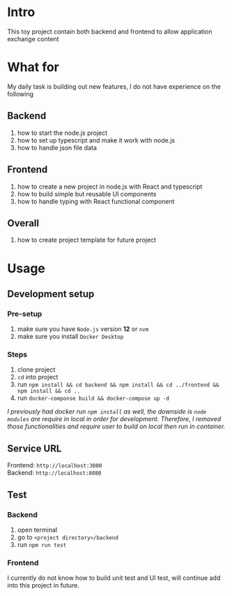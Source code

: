 # Intro

This toy project contain both backend and frontend to allow application exchange content

# What for

My daily task is building out new features, I do not have experience on the following

## Backend
1. how to start the node.js project
2. how to set up typescript and make it work with node.js
3. how to handle json file data

## Frontend
1. how to create a new project in node.js with React and typescript
2. how to build simple but reusable UI components
3. how to handle typing with React functional component

## Overall
1. how to create project template for future project

# Usage 

## Development setup

### Pre-setup
1. make sure you have `Node.js` version **12** or `nvm`
2. make sure you install `Docker Desktop`

### Steps
1. clone project
2. `cd` into project
3. run `npm install && cd backend && npm install && cd ../frontend && npm install && cd ..`
4. run `docker-componse build && docker-compose up -d`

*I previously had docker run `npm install` as well, the downside is `node modules` are require in local in order for development.  Therefore, I removed those functionalities and require user to build on local then run in container.*

## Service URL
Frontend: `http://localhost:3000`
<br/>
Backend: `http://localhost:8080`

## Test
### Backend
1. open terminal
2. go to `<project directory>/backend`
3. run `npm run test`

### Frontend
I currently do not know how to build unit test and UI test, will continue add into this project in future.

